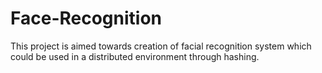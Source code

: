 # Face-Recognition

This project is aimed towards creation of facial recognition system which could be used in a distributed environment through hashing.
